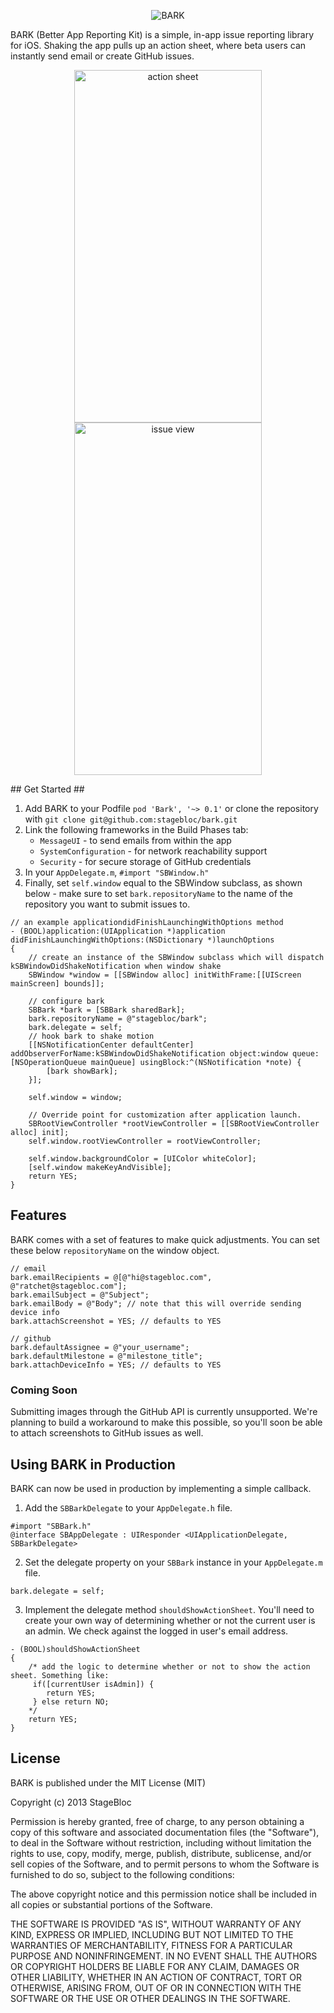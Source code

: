 <p align="center" >
  <img src="http://i.imgur.com/fkR8t4g.png" alt="BARK" title="BARK">
</p>

BARK (Better App Reporting Kit) is a simple, in-app issue reporting library for iOS. Shaking the app pulls up an action sheet, where beta users can instantly send email or create GitHub issues.
<p align="center">
<img src="http://i.imgur.com/Tge4KbW.png" alt="action sheet" title="action sheet" width="300" height="564">
<img src="http://i.imgur.com/iu0iydA.png" alt="issue view" title="issue view" width="300" height="564">
</p>
## Get Started ##

1. Add BARK to your Podfile `pod 'Bark', '~> 0.1'` or clone the repository with `git clone git@github.com:stagebloc/bark.git` 
2. Link the following frameworks in the Build Phases tab: 
    - `MessageUI` - to send emails from within the app
    - `SystemConfiguration` -  for network reachability support
    - `Security` - for secure storage of GitHub credentials
3. In your `AppDelegate.m`, `#import "SBWindow.h"`
4. Finally, set `self.window` equal to the SBWindow subclass, as shown below - make sure to set `bark.repositoryName` to the name of the repository you want to submit issues to.

```objc
// an example applicationdidFinishLaunchingWithOptions method
- (BOOL)application:(UIApplication *)application didFinishLaunchingWithOptions:(NSDictionary *)launchOptions
{
    // create an instance of the SBWindow subclass which will dispatch kSBWindowDidShakeNotification when window shake
    SBWindow *window = [[SBWindow alloc] initWithFrame:[[UIScreen mainScreen] bounds]];
    
    // configure bark
    SBBark *bark = [SBBark sharedBark];
    bark.repositoryName = @"stagebloc/bark";
    bark.delegate = self;
    // hook bark to shake motion
    [[NSNotificationCenter defaultCenter] addObserverForName:kSBWindowDidShakeNotification object:window queue:[NSOperationQueue mainQueue] usingBlock:^(NSNotification *note) {
        [bark showBark];
    }];
    
    self.window = window;
    
    // Override point for customization after application launch.
    SBRootViewController *rootViewController = [[SBRootViewController alloc] init];
    self.window.rootViewController = rootViewController;
    
    self.window.backgroundColor = [UIColor whiteColor];
    [self.window makeKeyAndVisible];
    return YES;
}
```

## Features ##

BARK comes with a set of features to make quick adjustments. You can set these below `repositoryName` on the window object.

```objc
// email
bark.emailRecipients = @[@"hi@stagebloc.com", @"ratchet@stagebloc.com"];
bark.emailSubject = @"Subject";
bark.emailBody = @"Body"; // note that this will override sending device info
bark.attachScreenshot = YES; // defaults to YES

// github
bark.defaultAssignee = @"your_username";
bark.defaultMilestone = @"milestone_title";
bark.attachDeviceInfo = YES; // defaults to YES
```

### Coming Soon ###

Submitting images through the GitHub API is currently unsupported. We're planning to build a workaround to make this possible, so you'll soon be able to attach screenshots to GitHub issues as well.

## Using BARK in Production ##

BARK can now be used in production by implementing a simple callback.

1) Add the `SBBarkDelegate` to your `AppDelegate.h` file. 

```objc
#import "SBBark.h"
@interface SBAppDelegate : UIResponder <UIApplicationDelegate, SBBarkDelegate>
```
2) Set the delegate property on your `SBBark` instance in your `AppDelegate.m` file.

```objc
bark.delegate = self;
```
3) Implement the delegate method `shouldShowActionSheet`. You'll need to create your own way of determining whether or not the current user is an admin. We check against the logged in user's email address.

```objc
- (BOOL)shouldShowActionSheet
{
    /* add the logic to determine whether or not to show the action sheet. Something like:
     if([currentUser isAdmin]) {
        return YES;
     } else return NO;
    */
    return YES;
}
```

## License ##

BARK is published under the MIT License (MIT)

Copyright (c) 2013 StageBloc

Permission is hereby granted, free of charge, to any person obtaining a copy
of this software and associated documentation files (the "Software"), to deal
in the Software without restriction, including without limitation the rights
to use, copy, modify, merge, publish, distribute, sublicense, and/or sell
copies of the Software, and to permit persons to whom the Software is
furnished to do so, subject to the following conditions:

The above copyright notice and this permission notice shall be included in
all copies or substantial portions of the Software.

THE SOFTWARE IS PROVIDED "AS IS", WITHOUT WARRANTY OF ANY KIND, EXPRESS OR
IMPLIED, INCLUDING BUT NOT LIMITED TO THE WARRANTIES OF MERCHANTABILITY,
FITNESS FOR A PARTICULAR PURPOSE AND NONINFRINGEMENT. IN NO EVENT SHALL THE
AUTHORS OR COPYRIGHT HOLDERS BE LIABLE FOR ANY CLAIM, DAMAGES OR OTHER
LIABILITY, WHETHER IN AN ACTION OF CONTRACT, TORT OR OTHERWISE, ARISING FROM,
OUT OF OR IN CONNECTION WITH THE SOFTWARE OR THE USE OR OTHER DEALINGS IN
THE SOFTWARE.
